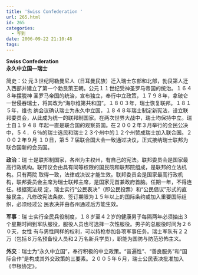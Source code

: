 ```yaml
---
title: 'Swiss Confederation '
url: 265.html
id: 265
categories:
  - 写到
date: 2006-09-22 21:10:48
tags:
---
```


**Swiss Confederation  
永久中立国—瑞士**

  
简史：公 元３世纪阿勒曼尼人（日耳曼民族）迁入瑞士东部和北部，勃艮第人迁入西部并建立了第一个勃艮策王朝。公元１１世纪受神圣罗马帝国的统治。１６４８年摆脱神 圣罗马帝国的统治，宣布独立，奉行中立政策，１７９８年，拿破仑一世侵吞瑞士，将其改为“海尔维第共和国”。１８０３年，瑞士恢复联邦。１８１５年，维也 纳会议确认瑞士为永久中立国，１８４８年瑞士制定新宪法，设立联邦委员会，从此成为统一的联邦制国家。在两次世界大战中，瑞士均保持中立。瑞士自１９４８ 年起一直是联合国的观察员国。在２００２年３月举行的全民公决中，５４．６％的瑞士选民和瑞士２３个州中的１２个州赞成瑞士加入联合国。２００２年９月 １０日，第５７届联合国大会一致通过决议，正式接纳瑞士联邦为联合国新的会员国。  
  
**政治**：瑞 士是联邦制国家，各州为主权州，有自己的宪法。联邦委员会是国家最高行政机构。联邦议会由具有同等权限的国民院和联邦院组成，是联邦的立法机构。只有两院 取得一致，法律或决议才能生效。联邦委员会是国家最高行政机构，联邦委员会主席为瑞士联邦主席，是国家元首兼政府首脑。任期一年，不得连任。根据宪法规 定，瑞士实行“公民表决”（即公民投票）和“公民倡议”形式的直接民主。凡修改宪法条款、签订期限为１５年以上的国际条约或加入重要国际组织，必须经过公 民表决并由各州通过后方能生效。  
  
**军事**：瑞 士实行全民兵役制度，１８岁至４２岁的健康男子每隔两年必须抽出３个星期时间到军队服役，服役人员也可选择一次性服役。男子的总服役时间为２６０天，女性 有与男性同样的权利，可以持枪参加各项军事任务。瑞士军队有２２万（包括８万名预备役人员和２万名新兵学员），职能为国防与防范恐怖主义。  
  
**外交**：瑞士为“永久中立国”，奉行积极的中立政策。“普遍性”、“善良服务”和“国际合作”是构成其外交政策的三要素。２００５年６月，瑞士公民表决批准加入《申根协定》。